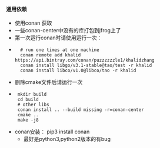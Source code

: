 #### 通用依赖
- 使用conan 获取
- 一些conan-center中没有的库打包到jfrog上了
- 第一次运行conan时请使用运行一次：
- ```
    # run one times at one machine
    conan remote add khalid https://api.bintray.com/conan/puzzzzzzle1/khalidzhang 
    conan install libgo/v3.1-stable@tao/test -r khalid
    conan install libco/v1.0@libco/tao -r khalid
    ```
- 删除cmake文件后请运行一次
-  ```
    mkdir build 
    cd build
    # other libs
    conan install .. --build missing -r=conan-center
    cmake .. 
    make -j8
    ```
- conan安装： pip3 install conan
    - 最好是python3,python2版本的有bug